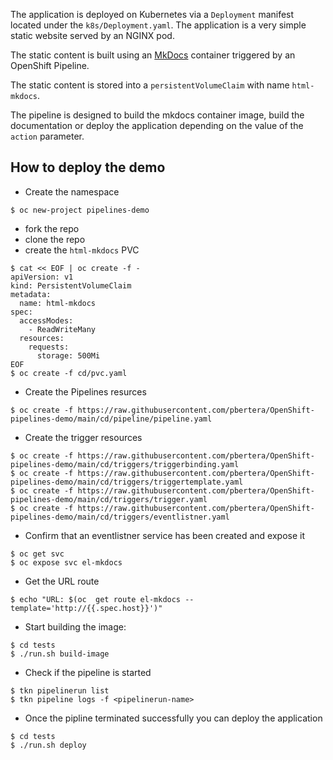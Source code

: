 The application is deployed on Kubernetes via a `Deployment` manifest located under the `k8s/Deployment.yaml`.
The application is a very simple static website served by an NGINX pod.

The static content is built using an [MkDocs](https://www.mkdocs.org) container triggered by an OpenShift Pipeline.

The static content is stored into a `persistentVolumeClaim` with name `html-mkdocs`.

The pipeline is designed to build the mkdocs container image, build the documentation or deploy the application depending on the value of the `action` parameter.

## How to deploy the demo

- Create the namespace

```
$ oc new-project pipelines-demo
```

- fork the repo
- clone the repo
- create the `html-mkdocs` PVC

```
$ cat << EOF | oc create -f -
apiVersion: v1
kind: PersistentVolumeClaim
metadata:
  name: html-mkdocs
spec:
  accessModes:
    - ReadWriteMany
  resources:
    requests:
      storage: 500Mi
EOF
$ oc create -f cd/pvc.yaml
```

- Create the Pipelines resurces

```
$ oc create -f https://raw.githubusercontent.com/pbertera/OpenShift-pipelines-demo/main/cd/pipeline/pipeline.yaml
```

- Create the trigger resources

```
$ oc create -f https://raw.githubusercontent.com/pbertera/OpenShift-pipelines-demo/main/cd/triggers/triggerbinding.yaml
$ oc create -f https://raw.githubusercontent.com/pbertera/OpenShift-pipelines-demo/main/cd/triggers/triggertemplate.yaml
$ oc create -f https://raw.githubusercontent.com/pbertera/OpenShift-pipelines-demo/main/cd/triggers/trigger.yaml
$ oc create -f https://raw.githubusercontent.com/pbertera/OpenShift-pipelines-demo/main/cd/triggers/eventlistner.yaml
```

- Confirm that an eventlistner service has been created and expose it

```
$ oc get svc
$ oc expose svc el-mkdocs
```

- Get the URL route

```
$ echo "URL: $(oc  get route el-mkdocs --template='http://{{.spec.host}}')"
```

- Start building the image:

```
$ cd tests
$ ./run.sh build-image
```

- Check if the pipeline is started

```
$ tkn pipelinerun list
$ tkn pipeline logs -f <pipelinerun-name>
```
- Once the pipline terminated successfully you can deploy the application

```
$ cd tests                                                           
$ ./run.sh deploy
```


